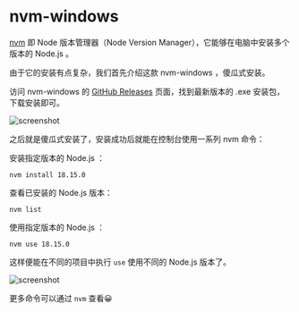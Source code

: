 # nvm-windows

[nvm](https://github.com/nvm-sh/nvm) 即 Node 版本管理器（Node Version Manager），它能够在电脑中安装多个版本的 Node.js 。

由于它的安装有点复杂，我们首先介绍这款 nvm-windows ，傻瓜式安装。

访问 nvm-windows 的 [GitHub Releases](https://github.com/coreybutler/nvm-windows/releases) 页面，找到最新版本的 .exe 安装包，下载安装即可。

![screenshot](https://live.staticflickr.com/65535/52766646312_9a8ba12678_b.jpg)

之后就是傻瓜式安装了，安装成功后就能在控制台使用一系列 nvm 命令：

安装指定版本的 Node.js ：

```shell
nvm install 18.15.0
```

查看已安装的 Node.js 版本：

```shell
nvm list
```

使用指定版本的 Node.js ：

```shell
nvm use 18.15.0
```

这样便能在不同的项目中执行 `use` 使用不同的 Node.js 版本了。

![screenshot](https://live.staticflickr.com/65535/52767204351_958c681eba_z.jpg)

更多命令可以通过 `nvm` 查看😀
